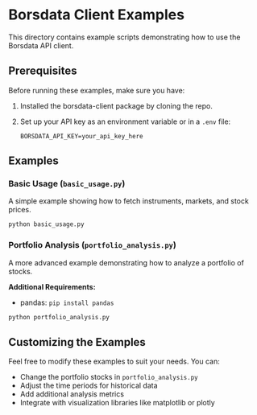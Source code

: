 # Borsdata Client Examples

This directory contains example scripts demonstrating how to use the Borsdata API client.

## Prerequisites

Before running these examples, make sure you have:

1. Installed the borsdata-client package by cloning the repo.

2. Set up your API key as an environment variable or in a `.env` file:
   ```
   BORSDATA_API_KEY=your_api_key_here
   ```

## Examples

### Basic Usage (`basic_usage.py`)

A simple example showing how to fetch instruments, markets, and stock prices.

```bash
python basic_usage.py
```

### Portfolio Analysis (`portfolio_analysis.py`)

A more advanced example demonstrating how to analyze a portfolio of stocks.

**Additional Requirements:**

- pandas: `pip install pandas`

```bash
python portfolio_analysis.py
```

## Customizing the Examples

Feel free to modify these examples to suit your needs. You can:

- Change the portfolio stocks in `portfolio_analysis.py`
- Adjust the time periods for historical data
- Add additional analysis metrics
- Integrate with visualization libraries like matplotlib or plotly
